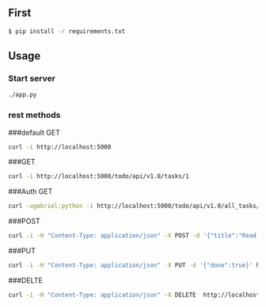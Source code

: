 ## First

```bash
$ pip install -r requirements.txt
```



## Usage

### Start server

```bash
./app.py

```

### rest methods 

###default GET 
```bash
curl -i http://localhost:5000
```

###GET
```bash
curl -i http://localhost:5000/todo/api/v1.0/tasks/1
```

###Auth GET 
```bash
curl -ugabriel:python -i http://localhost:5000/todo/api/v1.0/all_tasks/
```

###POST
```bash
curl -i -H "Content-Type: application/json" -X POST -d '{"title":"Read a book"}' http://localhost:5000/todo/api/v1.0/tasks
```

###PUT
```bash
curl -i -H "Content-Type: application/json" -X PUT -d '{"done":true}' http://localhost:5000/todo/api/v1.0/tasks/2
```

###DELTE
```bash
curl -i -H "Content-Type: application/json" -X DELETE  http://localhost:5000/todo/api/v1.0/tasks/3   
```
